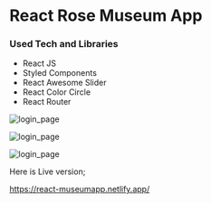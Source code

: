 # React Rose Museum App
### Used Tech and Libraries
* React JS
* Styled Components
* React Awesome Slider
* React Color Circle
* React Router


![login_page](https://github.com/gulfidanozturk/React_Museum_App/blob/main/home.jpg?raw=true)


![login_page](https://github.com/gulfidanozturk/React_Museum_App/blob/main/card.jpg?raw=true)


![login_page](https://github.com/gulfidanozturk/React_Museum_App/blob/main/card2.jpg?raw=true)


Here is Live version;

https://react-museumapp.netlify.app/
